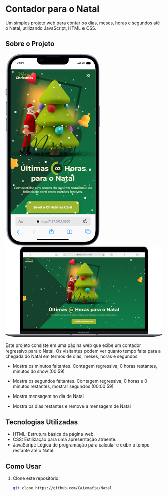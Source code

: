 # Contador para o Natal

Um simples projeto web para contar os dias, meses, horas e segundos até o Natal, utilizando JavaScript, HTML e CSS.

## Sobre o Projeto


<p float="left">
  <img src="assets/image/mobile (1).png" width="300" />
  <img src="assets/image/mobile (2).png" width="500" />
</p>



Este projeto consiste em uma página web que exibe um contador regressivo para o Natal. Os visitantes podem ver quanto tempo falta para a chegada do Natal em termos de dias, meses, horas e segundos.
- Mostra os minutos faltantes. Contagem regressiva, 0 horas restantes, minutos do show (00:59)

- Mostra os segundos faltantes. Contagem regressiva, 0 horas e 0 minutos restantes, mostrar segundos (00:00:59)

- Mostra mensagem no dia de Natal

- Mostra os dias restantes e remove a mensagem de Natal

## Tecnologias Utilizadas

- HTML: Estrutura básica da página web.
- CSS: Estilização para uma apresentação atraente.
- JavaScript: Lógica de programação para calcular e exibir o tempo restante até o Natal.

## Como Usar

1. Clone este repositório:

   ```bash
   git clone https://github.com/Caiomafia/Natal

